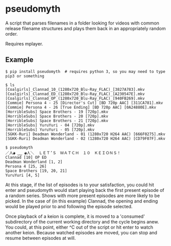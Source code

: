 # pseudomyth

A script that parses filenames in a folder looking for videos with common release filename structures and plays them back in an appropriately random order.

Requires mplayer.

## Example

```
$ pip install pseudomyth  # requires python 3, so you may need to type pip3 or something

$ ls
[Coalgirls]_Clannad_10_(1280x720_Blu-Ray_FLAC)_[3827A783].mkv
[Coalgirls]_Clannad_ED_(1280x720_Blu-Ray_FLAC)_[A230547E].mkv
[Coalgirls]_Clannad_OP_(1280x720_Blu-Ray_FLAC)_[940FB269].mkv
[Commie] Persona 4 - 25 [Director's Cut] [BD 720p AAC] [311CA781].mkv
[Commie] Persona 4 - 26 [True Ending] [BD 720p AAC] [0A24880E].mkv
[HorribleSubs] Space Brothers - 19 [720p].mkv
[HorribleSubs] Space Brothers - 20 [720p].mkv
[HorribleSubs] Space Brothers - 21 [720p].mkv
[HorribleSubs] YuruYuri - 04 [720p].mkv
[HorribleSubs] YuruYuri - 05 [720p].mkv
[SGKK-Ruri] Deadman Wonderland - 01 (1280x720 H264 AAC) [666F0275].mkv
[SGKK-Ruri] Deadman Wonderland - 02 (1280x720 H264 AAC) [CD79F07F].mkv

$ pseudomyth 
／人◕ ‿‿ ◕人＼  ＬＥＴ’Ｓ　ＷＡＴＣＨ　１０　ＫＥＩＯＮＳ！
Clannad [10] OP ED 
Deadman Wonderland [1, 2] 
Persona 4 [25, 26] 
Space Brothers [19, 20, 21] 
YuruYuri [4, 5] 
```

At this stage, if the list of episodes is to your satisfaction, you could hit enter and pseudomyth would start playing back the first present episode of a random series. Shows with more present episodes are more likely to be picked. In the case of (in this example) Clannad, the opening and ending would be played prior to and following the episode selected.

Once playback of a keion is complete, it is moved to a 'consumed' subdirectory of the current working directory and the cycle begins anew. You could, at this point, either ^C out of the script or hit enter to watch another keion. Because watched episodes are moved, you can stop and resume between episodes at will.
